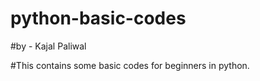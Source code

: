 # python-basic-codes

#by - Kajal Paliwal

#This contains some basic codes for beginners in python.
